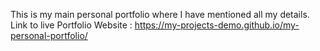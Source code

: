 This is my main personal portfolio where I have mentioned all my details.
Link to live Portfolio Website : https://my-projects-demo.github.io/my-personal-portfolio/
